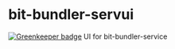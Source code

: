 # bit-bundler-servui

[![Greenkeeper badge](https://badges.greenkeeper.io/MiguelCastillo/bit-bundler-servui.svg)](https://greenkeeper.io/)
UI for bit-bundler-service
